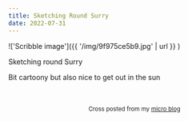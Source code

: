 ```yaml
---
title: Sketching Round Surry
date: 2022-07-31
---
```

!['Scribble image']({{ '/img/9f975ce5b9.jpg' | url }} )
<br>
<p>Sketching round Surry</p>
<p>Bit cartoony but also nice to get out in the sun</p>

<br>
<br>
<center><small>Cross posted from my <a href='http://micro.blog/joshnicholas'>micro blog</a></small></center>
<br>
    